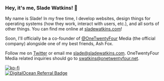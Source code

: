 ### Hey, it's me, Slade Watkins! 👀 

My name is Slade! In my free time, I develop websites, design things for operating systems (how they work, interact with users, etc.), and all sorts of other things. You can find me online at [sladewatkins.com](https://www.sladewatkins.com)!

Soon, I'll officially be a co-founder of [@OneTwentyFour](https://github.com/onetwentyfour) Media (the official company) alongside one of my best friends, Ash Fox.

Follow me on [Twitter](https://twitter.com/sladewatkins) or email me [slade@sladewatkins.com](mailto:slade@sladewatkins.com). OneTwentyFour Media related inquiries should go to [swatkins@onetwentyfour.net](mailto:swatkins@onetwentyfour.net).

[![ko-fi](https://ko-fi.com/img/githubbutton_sm.svg)](https://ko-fi.com/O4O34KS9A)  
[![DigitalOcean Referral Badge](https://web-platforms.sfo2.cdn.digitaloceanspaces.com/WWW/Badge%201.svg)](https://www.digitalocean.com/?refcode=a9649c6c2971&utm_campaign=Referral_Invite&utm_medium=Referral_Program&utm_source=badge)
